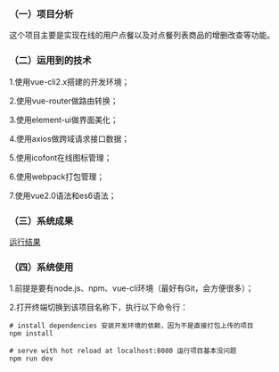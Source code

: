### （一）项目分析
这个项目主要是实现在线的用户点餐以及对点餐列表商品的增删改查等功能。

### （二）运用到的技术
1.使用vue-cli2.x搭建的开发环境；

2.使用vue-router做路由转换；

3.使用element-ui做界面美化；

4.使用axios做跨域请求接口数据；

5.使用icofont在线图标管理；

6.使用webpack打包管理；

7.使用vue2.0语法和es6语法；

### （三）系统成果
[运行结果](http://pbr0erxxq.bkt.clouddn.com/2018-07-12/01.png)

### （四）系统使用

1.前提是要有node.js、npm、vue-cli环境（最好有Git，会方便很多）；

2.打开终端切换到该项目名称下，执行以下命令行：
```
# install dependencies 安装开发环境的依赖，因为不是直接打包上传的项目
npm install

# serve with hot reload at localhost:8080 运行项目基本没问题
npm run dev
```
